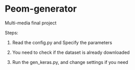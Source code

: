 # Peom-generator
Multi-media final project

Steps: 
1. Read the config.py and Specify the parameters
       
2. You need to check if the dataset is already downloaded
       
3. Run the gen_keras.py, and change settings if you need

